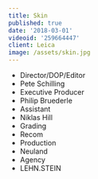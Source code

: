 ```yaml
---
title: Skin
published: true
date: '2018-03-01'
videoid: '259664447'
client: Leica
image: /assets/skin.jpg
---
```

* Director/DOP/Editor
* Pete Schilling
* Executive Producer
* Philip Bruederle
* Assistant
* Niklas Hill
* Grading
* Recom
* Production
* Neuland
* Agency
* LEHN.STEIN
